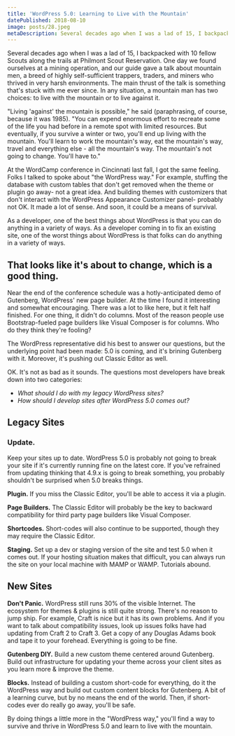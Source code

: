 ```yaml
---
title: 'WordPress 5.0: Learning to Live with the Mountain'
datePublished: 2018-08-10
image: posts/28.jpeg
metaDescription: Several decades ago when I was a lad of 15, I backpacked with 10 fellow Scouts along the trails at Philmont Scout Reservation. One day we found ourselves at a...
---
```


Several decades ago when I was a lad of 15, I backpacked with 10 fellow Scouts along the trails at Philmont Scout Reservation. One day we found ourselves at a mining operation, and our guide gave a talk about mountain men, a breed of highly self-sufficient trappers, traders, and miners who thrived in very harsh environments. The main thrust of the talk is something that's stuck with me ever since. In any situation, a mountain man has two choices: to live with the mountain or to live against it.

"Living 'against' the mountain is possible," he said (paraphrasing, of course, because it was 1985). "You can expend enormous effort to recreate some of the life you had before in a remote spot with limited resources. But eventually, if you survive a winter or two, you'll end up living with the mountain. You'll learn to work the mountain's way, eat the mountain's way, travel and everything else - all the mountain's way. The mountain's not going to change. You'll have to."

At the WordCamp conference in Cincinnati last fall, I got the same feeling. Folks I talked to spoke about "the WordPress way." For example, stuffing the database with custom tables that don't get removed when the theme or plugin go away- not a great idea. And building themes with customizers that don't interact with the WordPress Appearance Customizer panel- probably not OK. It made a lot of sense. And soon, it could be a means of survival.

As a developer, one of the best things about WordPress is that you can do anything in a variety of ways. As a developer coming in to fix an existing site, one of the worst things about WordPress is that folks can do anything in a variety of ways.

## That looks like it's about to change, which is a good thing.

Near the end of the conference schedule was a hotly-anticipated demo of Gutenberg, WordPress' new page builder. At the time I found it interesting and somewhat encouraging. There was a lot to like here, but it felt half finished. For one thing, it didn't do columns. Most of the reason people use Bootstrap-fueled page builders like Visual Composer is for columns. Who do they think they're fooling?

The WordPress representative did his best to answer our questions, but the underlying point had been made: 5.0 is coming, and it's brining Gutenberg with it. Moreover, it's pushing out Classic Editor as well.

OK. It's not as bad as it sounds. The questions most developers have break down into two categories:

- _What should I do with my legacy WordPress sites?_
- _How should I develop sites after WordPress 5.0 comes out?_

## Legacy Sites

### Update.

Keep your sites up to date. WordPress 5.0 is probably not going to break your site if it's currently running fine on the latest core. If you've refrained from updating thinking that 4.9.x is going to break something, you probably shouldn't be surprised when 5.0 breaks things.

**Plugin.** If you miss the Classic Editor, you'll be able to access it via a plugin.

**Page Builders.** The Classic Editor will probably be the key to backward compatibility for third party page builders like Visual Composer.

**Shortcodes.** Short-codes will also continue to be supported, though they may require the Classic Editor.

**Staging.** Set up a dev or staging version of the site and test 5.0 when it comes out. If your hosting situation makes that difficult, you can always run the site on your local machine with MAMP or WAMP. Tutorials abound.

## New Sites

**Don't Panic.** WordPress still runs 30% of the visible Internet. The ecosystem for themes & plugins is still quite strong. There's no reason to jump ship. For example, Craft is nice but it has its own problems. And if you want to talk about compatibility issues, look up issues folks have had updating from Craft 2 to Craft 3. Get a copy of any Douglas Adams book and tape it to your forehead. Everything is going to be fine.

**Gutenberg DIY.** Build a new custom theme centered around Gutenberg. Build out infrastructure for updating your theme across your client sites as you learn more & improve the theme.

**Blocks.** Instead of building a custom short-code for everything, do it the WordPress way and build out custom content blocks for Gutenberg. A bit of a learning curve, but by no means the end of the world. Then, if short-codes ever do really go away, you'll be safe.

By doing things a little more in the "WordPress way," you'll find a way to survive and thrive in WordPress 5.0 and learn to live with the mountain.
